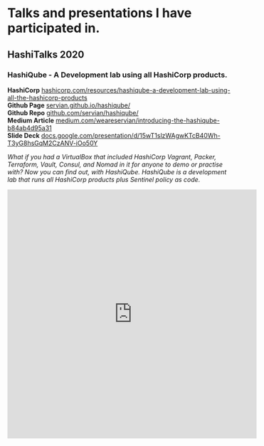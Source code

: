 # Talks and presentations I have participated in.

## HashiTalks 2020
### HashiQube - A Development lab using all HashiCorp products.
__HashiCorp__ <a href="https://www.hashicorp.com/resources/hashiqube-a-development-lab-using-all-the-hashicorp-products" target="_blank">hashicorp.com/resources/hashiqube-a-development-lab-using-all-the-hashicorp-products</a> <br />
__Github Page__ <a href="https://servian.github.io/hashiqube/" target="_blank">servian.github.io/hashiqube/</a> <br />
__Github Repo__ <a href="https://github.com/servian/hashiqube/" target="_blank">github.com/servian/hashiqube/</a> <br />
__Medium Article__ <a href="https://medium.com/weareservian/introducing-the-hashiqube-b84ab4d95a31" target="_blank">medium.com/weareservian/introducing-the-hashiqube-b84ab4d95a31</a><br />
__Slide Deck__ <a href="https://docs.google.com/presentation/d/15wT1slzWAgwKTcB40Wh-T3yG8hsGqM2CzANV-iOo50Y" target="_blank">docs.google.com/presentation/d/15wT1slzWAgwKTcB40Wh-T3yG8hsGqM2CzANV-iOo50Y</a><br />

*What if you had a VirtualBox that included HashiCorp Vagrant, Packer, Terraform, Vault, Consul, and Nomad in it for anyone to demo or practise with? Now you can find out, with HashiQube. HashiQube is a development lab that runs all HashiCorp products plus Sentinel policy as code.*

<iframe width="560" height="560" frameborder="0" src="https://www.youtube.com/embed/6jGDAGWaFiw" frameborder="0" allow="accelerometer; autoplay; encrypted-media; gyroscope; picture-in-picture" allowfullscreen></iframe>
